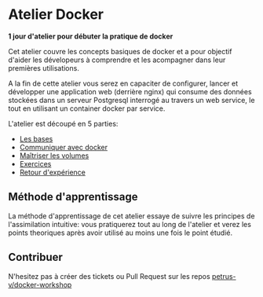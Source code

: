 # Atelier Docker

__1 jour d'atelier pour débuter la pratique de docker__


Cet atelier couvre les concepts basiques de docker et a pour objectif d'aider
les dévelopeurs à comprendre et les acompagner dans leur premières utilisations.

A la fin de cette atelier vous serez en capaciter de configurer, lancer et
développer une application web (derrière nginx) qui consume des données stockées
dans un serveur Postgresql interrogé au travers un web service, le tout en
utilisant un container docker par service.

L'atelier est découpé en 5 parties:

* [Les bases](010_foundations/README.md)
* [Communiquer avec docker](020_communicate/README.md)
* [Maîtriser les volumes](030_volumes/README.md)
* [Exercices](035_exercises/README.md)
* [Retour d'expérience](040_experiences/README.md)


## Méthode d'apprentissage

La méthode d'apprentissage de cet atelier essaye de suivre les principes de
l'assimilation intuitive: vous pratiquerez tout au long de l'atelier et
verez les points theoriques après avoir utilisé au moins une fois le point
étudié.

## Contribuer

N'hesitez pas à créer des tickets ou Pull Request sur les repos
[petrus-v/docker-workshop](https://github.com/petrus-v/docker-workshop
"Workshop book repo")
